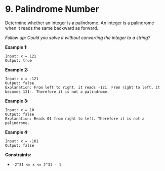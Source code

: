 # 9. Palindrome Number

Determine whether an integer is a palindrome. An integer is a palindrome when it reads the same backward as forward.

*Follow up: Could you solve it without converting the integer to a string?*

**Example 1:**
```
Input: x = 121
Output: true
```

**Example 2:**
```
Input: x = -121
Output: false
Explanation: From left to right, it reads -121. From right to left, it becomes 121-. Therefore it is not a palindrome.
```

**Example 3:**
```
Input: x = 10
Output: false
Explanation: Reads 01 from right to left. Therefore it is not a palindrome.
```

**Example 4:**
```
Input: x = -101
Output: false
```

**Constraints:**
- `-2^31 <= x <= 2^31 - 1`
